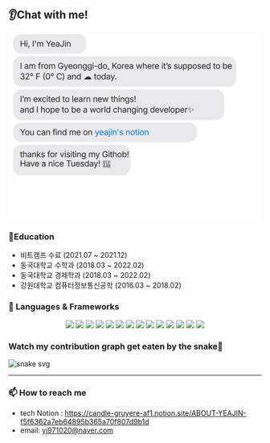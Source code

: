 
<!--
**yj971020/yj971020** is a ✨ _special_ ✨ repository because its `README.md` (this file) appears on your GitHub profile.

Here are some ideas to get you started:

- 🔭 I’m currently working on ...
- 🌱 I’m currently learning ...
- 👯 I’m looking to collaborate on ...
- 🤔 I’m looking for help with ...
- 💬 Ask me about ...
- 📫 How to reach me: ...
- 😄 Pronouns: ...
- ⚡ Fun fact: ...
-->
## 👂Chat with me!
![chat_svg](https://github.com/yj971020/yj971020/blob/master/chat.svg)

### 📓Education
* 비트캠프 수료 (2021.07 ~ 2021.12)
* 동국대학교 수학과 (2018.03 ~ 2022.02)
* 동국대학교 경제학과 (2018.03 ~ 2022.02)
* 강원대학교 컴퓨터정보통신공학 (2016.03 ~ 2018.02)


### 🔭 Languages & Frameworks
<div align="center">
<img src="https://img.shields.io/badge/java-FF6666?style=for-the-badge&logo=java&logoColor=white"/></a> 
<img src="https://img.shields.io/badge/javascript-FFB266?style=for-the-badge&logo=javascript&logoColor=white"/></a> 
<img src="https://img.shields.io/badge/css-FFFF66?style=for-the-badge&logo=css&logoColor=white"/></a>
<img src="https://img.shields.io/badge/Springboot-66FF66?style=for-the-badge&logo=Spring&logoColor=white">
<img src="https://img.shields.io/badge/Spring-6DB33F?style=for-the-badge&logo=Spring&logoColor=white">
<img src="https://img.shields.io/badge/mysql-4479A1?style=for-the-badge&logo=mysql&logoColor=white">
<img src="https://img.shields.io/badge/jquery-0769AD?style=for-the-badge&logo=jquery&logoColor=white">
<img src="https://img.shields.io/badge/html-E34F26?style=for-the-badge&logo=html5&logoColor=white">
<img src="https://img.shields.io/badge/bootstrap-7952B3?style=for-the-badge&logo=bootstrap&logoColor=white">
<img src="https://img.shields.io/badge/github-181717?style=for-the-badge&logo=github&logoColor=white">
<img src="https://img.shields.io/badge/aws-232F3E?style=for-the-badge&logo=aws&logoColor=white">
<img src="https://img.shields.io/badge/apache tomcat-F8DC75?style=for-the-badge&logo=apachetomcat&logoColor=white">
<img src="https://img.shields.io/badge/Ajax-red?style=for-the-badge&logo=Ajax&logoColor=white">
<img src="https://img.shields.io/badge/Jquery-pink?style=for-the-badge&logo=Jquery&logoColor=white">
</div>


<!--
### algorithm❤
<img src="http://mazassumnida.wtf/api/v2/generate_badge?boj=yj971020"></div>
-->
<!--
| <a href="https://github.com/anuraghazra/github-readme-stats"><img align="center" src="https://github-readme-stats.vercel.app/api?username=yj971020&show_icons=true&include_all_commits=true&theme=buefy&hide_border=true" alt="Yeajin's github stats" /></a> | <a href="https://github.com/yj971020/github-readme-stats"><img align="center" src="https://github-readme-stats.vercel.app/api/top-langs/?username=yj971020&layout=compact&theme=buefy&hide_border=true" /></a> |
| ------------- | ------------- |
-->
  

### Watch my contribution graph get eaten by the snake🐍
![snake svg](https://github.com/yj971020/yj971020/blob/output/github-contribution-grid-snake.svg)

---------

### 📫 How to reach me
- tech Notion : https://candle-gruyere-af1.notion.site/ABOUT-YEAJIN-f5f6362a7eb64895b365a70f807d9b1d
- email: yj971020@naver.com

